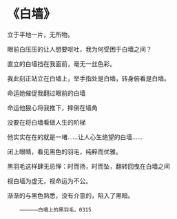 
# 《白墙》


立于平地一片，无所物。


眼前白压压的让人想要呕吐，我为何受困于白墙之间？


直立的白墙挡在我面前，毫无一丝色彩。


我此刻正站立在白墙上，举手指处是白墙，转身俯看是白墙。


命运她催促我翻过眼前的白墙


命运他狠心将我推下，摔倒在墙角


没要在将白墙看做人生的阶梯


他实实在在的就是一堵……让人心生绝望的白墙……


闭上眼睛，看见黑色的羽毛，纯粹而优雅。


黑羽毛这样肆无忌惮：时而扬，时而坠，翻转回曳在白墙之间


视白墙为虚无，视命运为不公。


渐渐的与黑色熟悉，没有介意的，陷入了黑暗。


        ——————白墙上的黑羽毛，0315
